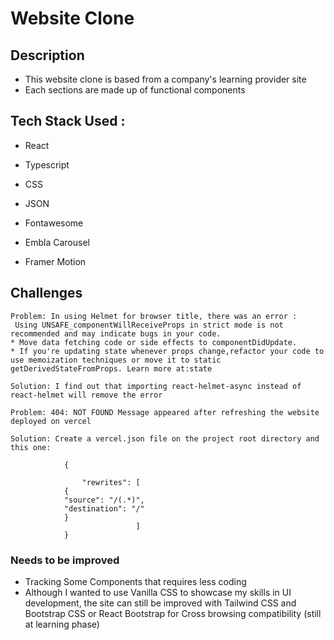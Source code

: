 # Website Clone

## Description

- This website clone is based from a company's learning provider site
- Each sections are made up of functional components

## Tech Stack Used :

- React
- Typescript
- CSS
- JSON

- Fontawesome
- Embla Carousel
- Framer Motion

## Challenges

    Problem: In using Helmet for browser title, there was an error :
     Using UNSAFE_componentWillReceiveProps in strict mode is not recommended and may indicate bugs in your code.
    * Move data fetching code or side effects to componentDidUpdate.
    * If you're updating state whenever props change,refactor your code to use memoization techniques or move it to static getDerivedStateFromProps. Learn more at:state

    Solution: I find out that importing react-helmet-async instead of react-helmet will remove the error

    Problem: 404: NOT FOUND Message appeared after refreshing the website deployed on vercel

    Solution: Create a vercel.json file on the project root directory and this one:

                {

                    "rewrites": [
                {
                "source": "/(.*)",
                "destination": "/"
                }
                                ]
                }

### Needs to be improved

- Tracking Some Components that requires less coding
- Although I wanted to use Vanilla CSS to showcase my skills in UI development, the site can still be improved with Tailwind CSS and Bootstrap CSS or React Bootstrap for Cross browsing compatibility (still at learning phase)
